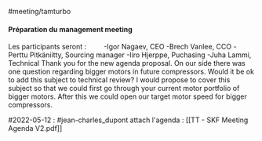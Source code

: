 #meeting/tamturbo 

#### Préparation du management meeting

Les participants seront :        
-Igor Nagaev, CEO
-Brech Vanlee, CCO
-Perttu Pitkäniitty, Sourcing manager
-Iiro Hjerppe, Puchasing
-Juha Lammi, Technical
Thank you for the new agenda proposal. On our side there was one question regarding bigger motors in future compressors. Would it be ok to add this subject to technical review? I would propose to cover this subject so that we could first go through your current motor portfolio of bigger motors. After this we could open our target motor speed for bigger compressors.

#2022-05-12 : #jean-charles_dupont attach l'agenda : [[TT - SKF Meeting Agenda V2.pdf]]

